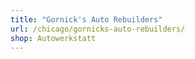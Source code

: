 ```yaml
---
title: "Gornick's Auto Rebuilders"
url: /chicago/gornicks-auto-rebuilders/
shop: Autowerkstatt
---
```

